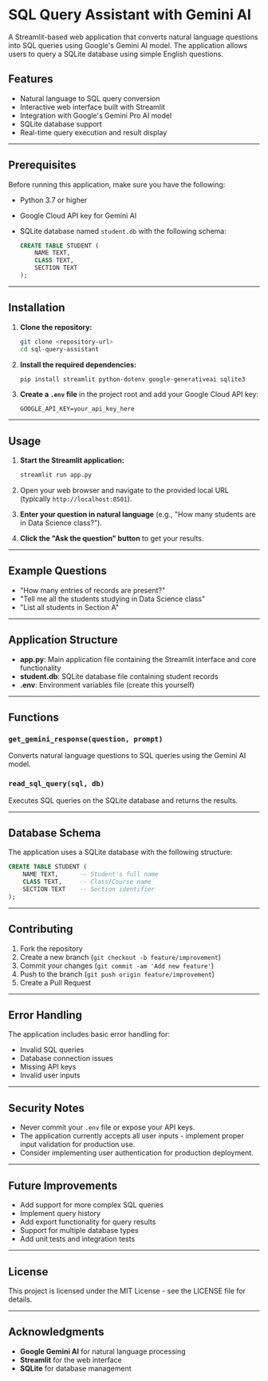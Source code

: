 # SQL Query Assistant with Gemini AI

A Streamlit-based web application that converts natural language questions into SQL queries using Google's Gemini AI model. The application allows users to query a SQLite database using simple English questions.

## Features
- Natural language to SQL query conversion
- Interactive web interface built with Streamlit
- Integration with Google's Gemini Pro AI model
- SQLite database support
- Real-time query execution and result display

---

## Prerequisites
Before running this application, make sure you have the following:
- Python 3.7 or higher
- Google Cloud API key for Gemini AI
- SQLite database named `student.db` with the following schema:
  
  ```sql
  CREATE TABLE STUDENT (
      NAME TEXT,
      CLASS TEXT,
      SECTION TEXT
  );


---

## Installation

1. **Clone the repository:**
    ```bash
    git clone <repository-url>
    cd sql-query-assistant
    ```

2. **Install the required dependencies:**
    ```bash
    pip install streamlit python-dotenv google-generativeai sqlite3
    ```

3. **Create a `.env` file** in the project root and add your Google Cloud API key:
    ```plaintext
    GOOGLE_API_KEY=your_api_key_here
    ```

---

## Usage

1. **Start the Streamlit application:**
    ```bash
    streamlit run app.py
    ```

2. Open your web browser and navigate to the provided local URL (typically `http://localhost:8501`).

3. **Enter your question in natural language** (e.g., "How many students are in Data Science class?").

4. **Click the "Ask the question" button** to get your results.

---

## Example Questions

- "How many entries of records are present?"
- "Tell me all the students studying in Data Science class"
- "List all students in Section A"

---

## Application Structure

- **app.py**: Main application file containing the Streamlit interface and core functionality
- **student.db**: SQLite database file containing student records
- **.env**: Environment variables file (create this yourself)

---

## Functions

### `get_gemini_response(question, prompt)`
Converts natural language questions to SQL queries using the Gemini AI model.

### `read_sql_query(sql, db)`
Executes SQL queries on the SQLite database and returns the results.

---

## Database Schema

The application uses a SQLite database with the following structure:

```sql
CREATE TABLE STUDENT (
    NAME TEXT,      -- Student's full name
    CLASS TEXT,     -- Class/Course name
    SECTION TEXT    -- Section identifier
);
```

---

## Contributing

1. Fork the repository
2. Create a new branch (`git checkout -b feature/improvement`)
3. Commit your changes (`git commit -am 'Add new feature'`)
4. Push to the branch (`git push origin feature/improvement`)
5. Create a Pull Request

---

## Error Handling

The application includes basic error handling for:
- Invalid SQL queries
- Database connection issues
- Missing API keys
- Invalid user inputs

---

## Security Notes

- Never commit your `.env` file or expose your API keys.
- The application currently accepts all user inputs - implement proper input validation for production use.
- Consider implementing user authentication for production deployment.

---

## Future Improvements

- Add support for more complex SQL queries
- Implement query history
- Add export functionality for query results
- Support for multiple database types
- Add unit tests and integration tests

---

## License

This project is licensed under the MIT License - see the LICENSE file for details.

---

## Acknowledgments

- **Google Gemini AI** for natural language processing
- **Streamlit** for the web interface
- **SQLite** for database management
```
